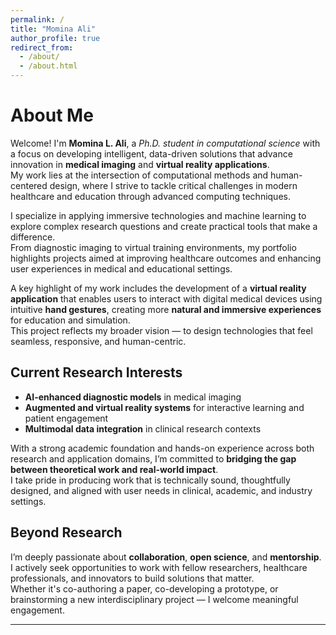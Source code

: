```yaml
---
permalink: /
title: "Momina Ali"
author_profile: true
redirect_from: 
  - /about/
  - /about.html
---
```


# About Me

Welcome! I'm **Momina L. Ali**, a *Ph.D. student in computational science* with a focus on developing intelligent, data-driven solutions that advance innovation in **medical imaging** and **virtual reality applications**.  
My work lies at the intersection of computational methods and human-centered design, where I strive to tackle critical challenges in modern healthcare and education through advanced computing techniques.

I specialize in applying immersive technologies and machine learning to explore complex research questions and create practical tools that make a difference.  
From diagnostic imaging to virtual training environments, my portfolio highlights projects aimed at improving healthcare outcomes and enhancing user experiences in medical and educational settings.

A key highlight of my work includes the development of a **virtual reality application** that enables users to interact with digital medical devices using intuitive **hand gestures**, creating more **natural and immersive experiences** for education and simulation.  
This project reflects my broader vision — to design technologies that feel seamless, responsive, and human-centric.

## Current Research Interests

- **AI-enhanced diagnostic models** in medical imaging  
- **Augmented and virtual reality systems** for interactive learning and patient engagement  
- **Multimodal data integration** in clinical research contexts  

With a strong academic foundation and hands-on experience across both research and application domains, I’m committed to **bridging the gap between theoretical work and real-world impact**.  
I take pride in producing work that is technically sound, thoughtfully designed, and aligned with user needs in clinical, academic, and industry settings.

## Beyond Research

I’m deeply passionate about **collaboration**, **open science**, and **mentorship**.  
I actively seek opportunities to work with fellow researchers, healthcare professionals, and innovators to build solutions that matter.  
Whether it's co-authoring a paper, co-developing a prototype, or brainstorming a new interdisciplinary project — I welcome meaningful engagement.

---